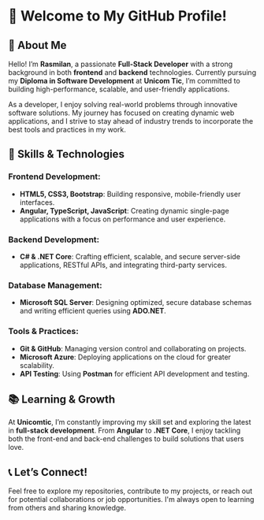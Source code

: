 # 👋 Welcome to My GitHub Profile!

## 🌱 About Me
Hello! I’m **Rasmilan**, a passionate **Full-Stack Developer** with a strong background in both **frontend** and **backend** technologies. Currently pursuing my **Diploma in Software Development** at **Unicom Tic**, I’m committed to building high-performance, scalable, and user-friendly applications.

As a developer, I enjoy solving real-world problems through innovative software solutions. My journey has focused on creating dynamic web applications, and I strive to stay ahead of industry trends to incorporate the best tools and practices in my work.

## 🔧 Skills & Technologies

### **Frontend Development:**
- **HTML5, CSS3, Bootstrap**: Building responsive, mobile-friendly user interfaces.
- **Angular, TypeScript, JavaScript**: Creating dynamic single-page applications with a focus on performance and user experience.

### **Backend Development:**
- **C# & .NET Core**: Crafting efficient, scalable, and secure server-side applications, RESTful APIs, and integrating third-party services.

### **Database Management:**
- **Microsoft SQL Server**: Designing optimized, secure database schemas and writing efficient queries using **ADO.NET**.

### **Tools & Practices:**
- **Git & GitHub**: Managing version control and collaborating on projects.
- **Microsoft Azure**: Deploying applications on the cloud for greater scalability.
- **API Testing**: Using **Postman** for efficient API development and testing.

## 📚 Learning & Growth  
At **Unicomtic**, I’m constantly improving my skill set and exploring the latest in **full-stack development**. From **Angular** to **.NET Core**, I enjoy tackling both the front-end and back-end challenges to build solutions that users love.

## 📞 Let’s Connect!  
Feel free to explore my repositories, contribute to my projects, or reach out for potential collaborations or job opportunities. I'm always open to learning from others and sharing knowledge.
